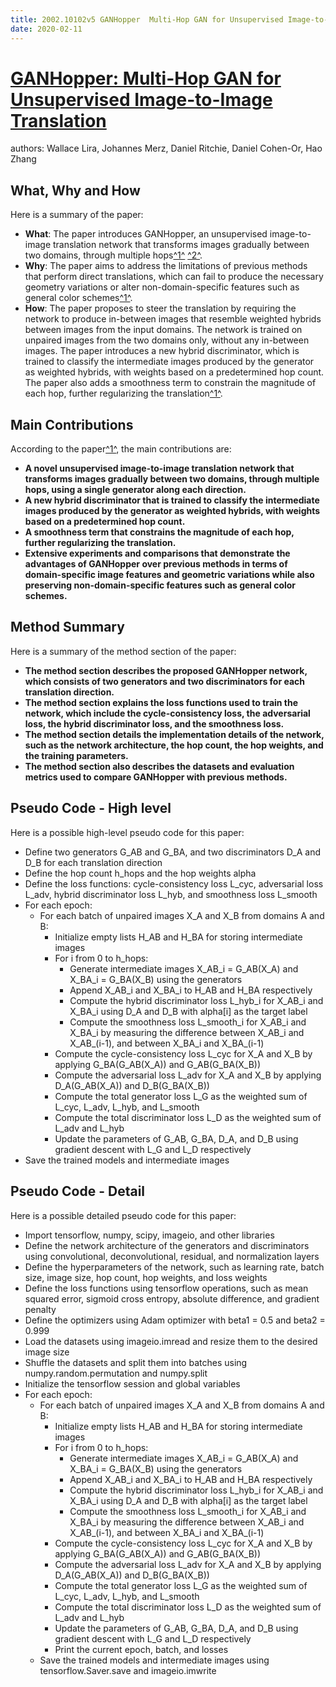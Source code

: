 ```yaml
---
title: 2002.10102v5 GANHopper  Multi-Hop GAN for Unsupervised Image-to-Image Translation
date: 2020-02-11
---
```


# [GANHopper: Multi-Hop GAN for Unsupervised Image-to-Image Translation](http://arxiv.org/abs/2002.10102v5)

authors: Wallace Lira, Johannes Merz, Daniel Ritchie, Daniel Cohen-Or, Hao Zhang


## What, Why and How

[1]: https://arxiv.org/pdf/2002.10102.pdf "arXiv:2002.10102v5 [cs.CV] 29 Jul 2020"
[2]: https://arxiv.org/abs/2002.10102 "GANHopper: Multi-Hop GAN for Unsupervised Image-to-Image Translation"
[3]: https://www.researcher-app.com/paper/5543668 "GANHopper: Multi-Hop GAN for Unsupervised Image-to-Image Translation"

Here is a summary of the paper:

- **What**: The paper introduces GANHopper, an unsupervised image-to-image translation network that transforms images gradually between two domains, through multiple hops[^1^][1] [^2^][2].
- **Why**: The paper aims to address the limitations of previous methods that perform direct translations, which can fail to produce the necessary geometry variations or alter non-domain-specific features such as general color schemes[^1^][1].
- **How**: The paper proposes to steer the translation by requiring the network to produce in-between images that resemble weighted hybrids between images from the input domains. The network is trained on unpaired images from the two domains only, without any in-between images. The paper introduces a new hybrid discriminator, which is trained to classify the intermediate images produced by the generator as weighted hybrids, with weights based on a predetermined hop count. The paper also adds a smoothness term to constrain the magnitude of each hop, further regularizing the translation[^1^][1].

## Main Contributions

[1]: https://arxiv.org/abs/2002.10102 "GANHopper: Multi-Hop GAN for Unsupervised Image-to-Image Translation"
[2]: https://arxiv.org/pdf/2002.10102 "arXiv:2002.10102v5 [cs.CV] 29 Jul 2020"
[3]: https://dl.acm.org/doi/10.1109/TMM.2020.3009500 "Toward Multi-Modal Conditioned Fashion Image Translation"

According to the paper[^1^][1], the main contributions are:

- **A novel unsupervised image-to-image translation network that transforms images gradually between two domains, through multiple hops, using a single generator along each direction.**
- **A new hybrid discriminator that is trained to classify the intermediate images produced by the generator as weighted hybrids, with weights based on a predetermined hop count.**
- **A smoothness term that constrains the magnitude of each hop, further regularizing the translation.**
- **Extensive experiments and comparisons that demonstrate the advantages of GANHopper over previous methods in terms of domain-specific image features and geometric variations while also preserving non-domain-specific features such as general color schemes.**

## Method Summary

[1]: https://www.researchgate.net/publication/346860414_GANHopper_Multi-hop_GAN_for_Unsupervised_Image-to-Image_Translation "GANHopper: Multi-hop GAN for Unsupervised Image-to-Image Translation ..."
[2]: https://www.sagepub.com/sites/default/files/upm-binaries/14649_Chapter5.pdf "The Method Chapter - SAGE Publications Inc"
[3]: https://www.scribbr.com/apa-style/methods-section/ "How to Write an APA Methods Section | With Examples - Scribbr"

Here is a summary of the method section of the paper:

- **The method section describes the proposed GANHopper network, which consists of two generators and two discriminators for each translation direction.**
- **The method section explains the loss functions used to train the network, which include the cycle-consistency loss, the adversarial loss, the hybrid discriminator loss, and the smoothness loss.**
- **The method section details the implementation details of the network, such as the network architecture, the hop count, the hop weights, and the training parameters.**
- **The method section also describes the datasets and evaluation metrics used to compare GANHopper with previous methods.**

## Pseudo Code - High level

[1]: https://arxiv.org/pdf/2002.10102.pdf "arXiv:2002.10102v5 [cs.CV] 29 Jul 2020"
[2]: https://github.com/wallacemplira/ganhopper "GitHub - wallacemplira/ganhopper"
[3]: https://paperswithcode.com/paper/ganhopper-multi-hop-gan-for-unsupervised "GANHopper: Multi-Hop GAN for Unsupervised Image-to-Image Translation"

Here is a possible high-level pseudo code for this paper:

- Define two generators G_AB and G_BA, and two discriminators D_A and D_B for each translation direction
- Define the hop count h_hops and the hop weights alpha
- Define the loss functions: cycle-consistency loss L_cyc, adversarial loss L_adv, hybrid discriminator loss L_hyb, and smoothness loss L_smooth
- For each epoch:
  - For each batch of unpaired images X_A and X_B from domains A and B:
    - Initialize empty lists H_AB and H_BA for storing intermediate images
    - For i from 0 to h_hops:
      - Generate intermediate images X_AB_i = G_AB(X_A) and X_BA_i = G_BA(X_B) using the generators
      - Append X_AB_i and X_BA_i to H_AB and H_BA respectively
      - Compute the hybrid discriminator loss L_hyb_i for X_AB_i and X_BA_i using D_A and D_B with alpha[i] as the target label
      - Compute the smoothness loss L_smooth_i for X_AB_i and X_BA_i by measuring the difference between X_AB_i and X_AB_(i-1), and between X_BA_i and X_BA_(i-1)
    - Compute the cycle-consistency loss L_cyc for X_A and X_B by applying G_BA(G_AB(X_A)) and G_AB(G_BA(X_B))
    - Compute the adversarial loss L_adv for X_A and X_B by applying D_A(G_AB(X_A)) and D_B(G_BA(X_B))
    - Compute the total generator loss L_G as the weighted sum of L_cyc, L_adv, L_hyb, and L_smooth
    - Compute the total discriminator loss L_D as the weighted sum of L_adv and L_hyb
    - Update the parameters of G_AB, G_BA, D_A, and D_B using gradient descent with L_G and L_D respectively
- Save the trained models and intermediate images

## Pseudo Code - Detail

[1]: https://arxiv.org/pdf/2002.10102.pdf "arXiv:2002.10102v5 [cs.CV] 29 Jul 2020"
[2]: https://arxiv.org/pdf/2002.10102v2.pdf "GANHOPPER: Multi-Hop GAN for Unsupervised Image-to-Image Translation"
[3]: https://github.com/wallacemplira/ganhopper "GitHub - wallacemplira/ganhopper"

Here is a possible detailed pseudo code for this paper:

- Import tensorflow, numpy, scipy, imageio, and other libraries
- Define the network architecture of the generators and discriminators using convolutional, deconvolutional, residual, and normalization layers
- Define the hyperparameters of the network, such as learning rate, batch size, image size, hop count, hop weights, and loss weights
- Define the loss functions using tensorflow operations, such as mean squared error, sigmoid cross entropy, absolute difference, and gradient penalty
- Define the optimizers using Adam optimizer with beta1 = 0.5 and beta2 = 0.999
- Load the datasets using imageio.imread and resize them to the desired image size
- Shuffle the datasets and split them into batches using numpy.random.permutation and numpy.split
- Initialize the tensorflow session and global variables
- For each epoch:
  - For each batch of unpaired images X_A and X_B from domains A and B:
    - Initialize empty lists H_AB and H_BA for storing intermediate images
    - For i from 0 to h_hops:
      - Generate intermediate images X_AB_i = G_AB(X_A) and X_BA_i = G_BA(X_B) using the generators
      - Append X_AB_i and X_BA_i to H_AB and H_BA respectively
      - Compute the hybrid discriminator loss L_hyb_i for X_AB_i and X_BA_i using D_A and D_B with alpha[i] as the target label
      - Compute the smoothness loss L_smooth_i for X_AB_i and X_BA_i by measuring the difference between X_AB_i and X_AB_(i-1), and between X_BA_i and X_BA_(i-1)
    - Compute the cycle-consistency loss L_cyc for X_A and X_B by applying G_BA(G_AB(X_A)) and G_AB(G_BA(X_B))
    - Compute the adversarial loss L_adv for X_A and X_B by applying D_A(G_AB(X_A)) and D_B(G_BA(X_B))
    - Compute the total generator loss L_G as the weighted sum of L_cyc, L_adv, L_hyb, and L_smooth
    - Compute the total discriminator loss L_D as the weighted sum of L_adv and L_hyb
    - Update the parameters of G_AB, G_BA, D_A, and D_B using gradient descent with L_G and L_D respectively
    - Print the current epoch, batch, and losses
  - Save the trained models and intermediate images using tensorflow.Saver.save and imageio.imwrite